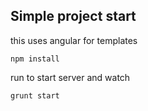 ## Simple project start
this uses angular for templates

    npm install

run to start server and watch

    grunt start
